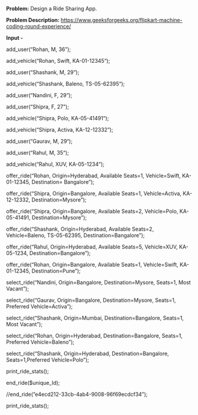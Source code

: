 **Problem:** 
Design a Ride Sharing App.

**Problem Description:** 
https://www.geeksforgeeks.org/flipkart-machine-coding-round-experience/

**Input -**

add_user(“Rohan, M, 36”);

add_vehicle(“Rohan, Swift, KA-01-12345“);

add_user(“Shashank, M, 29”);

add_vehicle(“Shashank, Baleno, TS-05-62395“);

add_user(“Nandini, F, 29”);

add_user(“Shipra, F, 27”);

add_vehicle(“Shipra, Polo, KA-05-41491“);

add_vehicle(“Shipra, Activa, KA-12-12332”);

add_user(“Gaurav, M, 29“);

add_user(“Rahul, M, 35“);

add_vehicle(“Rahul, XUV, KA-05-1234”);

offer_ride(“Rohan, Origin=Hyderabad, Available Seats=1, Vehicle=Swift, KA-01-12345, Destination= Bangalore”);

offer_ride(“Shipra, Origin=Bangalore, Available Seats=1, Vehicle=Activa, KA-12-12332, Destination=Mysore”);

offer_ride(“Shipra, Origin=Bangalore, Available Seats=2, Vehicle=Polo, KA-05-41491, Destination=Mysore”);

offer_ride(“Shashank, Origin=Hyderabad, Available Seats=2, Vehicle=Baleno, TS-05-62395, Destination=Bangalore”);

offer_ride(“Rahul, Origin=Hyderabad, Available Seats=5, Vehicle=XUV,  KA-05-1234, Destination=Bangalore”);

offer_ride(“Rohan, Origin=Bangalore, Available Seats=1, Vehicle=Swift, KA-01-12345, Destination=Pune”);

select_ride(“Nandini, Origin=Bangalore, Destination=Mysore, Seats=1, Most Vacant”);

select_ride(“Gaurav, Origin=Bangalore, Destination=Mysore, Seats=1, Preferred Vehicle=Activa”);

select_ride(“Shashank, Origin=Mumbai, Destination=Bangalore, Seats=1, Most Vacant”);

select_ride(“Rohan, Origin=Hyderabad, Destination=Bangalore, Seats=1, Preferred Vehicle=Baleno”);

select_ride(“Shashank, Origin=Hyderabad, Destination=Bangalore, Seats=1,Preferred Vehicle=Polo”);

print_ride_stats();

end_ride($unique_Id);

//end_ride(”e4ecd212-33cb-4ab4-9008-96f69ecdcf34”);

print_ride_stats();